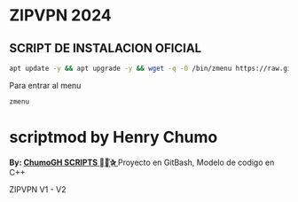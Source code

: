 # ZIPVPN 2024

## SCRIPT DE INSTALACION OFICIAL

```bash
apt update -y && apt upgrade -y && wget -q -O /bin/zmenu https://raw.githubusercontent.com/ChumoGH/ADMcgh/refs/heads/main/BINARIOS/UDP/ZipVPN/main_users.bin && chmod 777 /bin/zmenu  
```

Para entrar al menu 
```bash
zmenu
```

# scriptmod by Henry Chumo
**By: [ ChumoGH SCRIPTS ⃘⃤꙰✰ ](https://t.me/ChumoGH)**
Proyecto en GitBash, Modelo de codigo en C++

ZIPVPN V1 - V2
